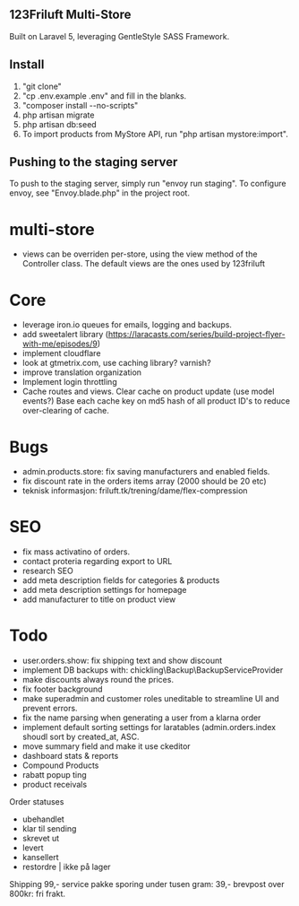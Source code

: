 ## 123Friluft Multi-Store
Built on Laravel 5, leveraging GentleStyle SASS Framework.

## Install

1. "git clone"
2. "cp .env.example .env" and fill in the blanks.
3. "composer install --no-scripts"
4. php artisan migrate
5. php artisan db:seed
8. To import products from MyStore API, run "php artisan mystore:import".

## Pushing to the staging server
To push to the staging server, simply run "envoy run staging".
To configure envoy, see "Envoy.blade.php" in the project root.

# multi-store
- views can be overriden per-store, using the view method of the Controller class. The default views are the ones used by 123friluft

# Core
- leverage iron.io queues for emails, logging and backups.
- add sweetalert library (https://laracasts.com/series/build-project-flyer-with-me/episodes/9)
- implement cloudflare
- look at gtmetrix.com, use caching library? varnish?
- improve translation organization
- Implement login throttling
- Cache routes and views. Clear cache on product update (use model events?) Base each cache key on md5 hash of all product ID's to reduce over-clearing of cache.

# Bugs
- admin.products.store: fix saving manufacturers and enabled fields.
- fix discount rate in the orders items array (2000 should be 20 etc)
- teknisk informasjon: friluft.tk/trening/dame/flex-compression

# SEO
- fix mass activatino of orders.
- contact proteria regarding export to URL
- research SEO
- add meta description fields for categories & products
- add meta description settings for homepage
- add manufacturer to title on product view

# Todo
- user.orders.show: fix shipping text and show discount
- implement DB backups with: chickling\Backup\BackupServiceProvider
- make discounts always round the prices.
- fix footer background
- make superadmin and customer roles uneditable to streamline UI and prevent errors.
- fix the name parsing when generating a user from a klarna order
- implement default sorting settings for laratables (admin.orders.index shoudl sort by created_at, ASC.
- move summary field and make it use ckeditor
- dashboard stats & reports
- Compound Products
- rabatt popup ting
- product receivals

Order statuses
- ubehandlet
- klar til sending
- skrevet ut
- levert
- kansellert
- restordre | ikke på lager

Shipping
99,- service pakke sporing
under tusen gram: 39,- brevpost
over 800kr: fri frakt.